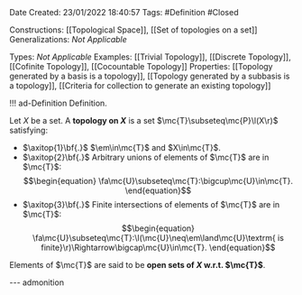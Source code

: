 <br />
<br />

Date Created: 23/01/2022 18:40:57
Tags: #Definition #Closed 

Constructions: [[Topological Space]], [[Set of topologies on a set]]
Generalizations: _Not Applicable_

Types: _Not Applicable_
Examples: [[Trivial Topology]], [[Discrete Topology]], [[Cofinite Topology]], [[Cocountable Topology]]
Properties: [[Topology generated by a basis is a topology]], [[Topology generated by a subbasis is a topology]], [[Criteria for collection to generate an existing topology]]

!!! ad-Definition Definition.

Let $X$ be a set. A **topology on $X$** is a set $\mc{T}\subseteq\mc{P}\l(X\r)$ satisfying:
* $\axitop{1}\bf{.}$ $\em\in\mc{T}$ and $X\in\mc{T}$.
* $\axitop{2}\bf{.}$ Arbitrary unions of elements of $\mc{T}$ are in $\mc{T}$:
$$\begin{equation}
    \fa\mc{U}\subseteq\mc{T}:\bigcup\mc{U}\in\mc{T}.
\end{equation}$$
* $\axitop{3}\bf{.}$ Finite intersections of elements of $\mc{T}$ are in $\mc{T}$:
$$\begin{equation}
    \fa\mc{U}\subseteq\mc{T}:\l(\mc{U}\neq\em\land\mc{U}\textrm{ is finite}\r)\Rightarrow\bigcap\mc{U}\in\mc{T}.
\end{equation}$$

Elements of $\mc{T}$ are said to be **open sets of $X$ w.r.t. $\mc{T}$**.

--- admonition
